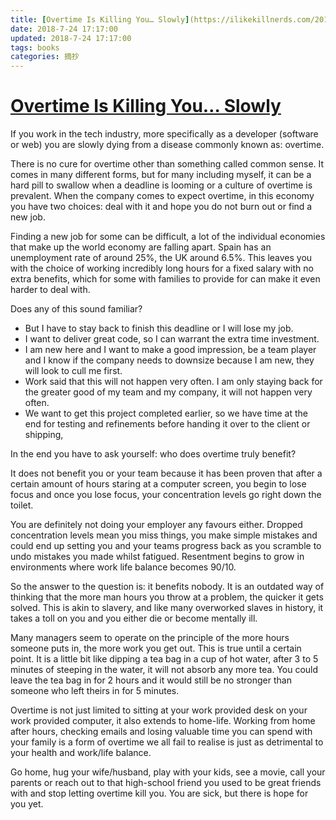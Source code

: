 ```yaml
---
title: [Overtime Is Killing You… Slowly](https://ilikekillnerds.com/2014/10/overtime-is-killing-you-slowly/)
date: 2018-7-24 17:17:00
updated: 2018-7-24 17:17:00
tags: books
categories: 摘抄
---
```


# [Overtime Is Killing You… Slowly](https://ilikekillnerds.com/2014/10/overtime-is-killing-you-slowly/)

If you work in the tech industry, more specifically as a developer (software or web) you are slowly dying from a disease commonly known as: overtime.

There is no cure for overtime other than something called common sense. It comes in many different forms, but for many including myself, it can be a hard pill to swallow when a deadline is looming or a culture of overtime is prevalent. When the company comes to expect overtime, in this economy you have two choices: deal with it and hope you do not burn out or find a new job.

Finding a new job for some can be difficult, a lot of the individual economies that make up the world economy are falling apart. Spain has an unemployment rate of around 25%, the UK around 6.5%. This leaves you with the choice of working incredibly long hours for a fixed salary with no extra benefits, which for some with families to provide for can make it even harder to deal with.

Does any of this sound familiar?

- But I have to stay back to finish this deadline or I will lose my job.
- I want to deliver great code, so I can warrant the extra time investment.
- I am new here and I want to make a good impression, be a team player and I know if the company needs to downsize because I am new, they will look to cull me first.
- Work said that this will not happen very often. I am only staying back for the greater good of my team and my company, it will not happen very often.
- We want to get this project completed earlier, so we have time at the end for testing and refinements before handing it over to the client or shipping,

In the end you have to ask yourself: who does overtime truly benefit?

It does not benefit you or your team because it has been proven that after a certain amount of hours staring at a computer screen, you begin to lose focus and once you lose focus, your concentration levels go right down the toilet.

You are definitely not doing your employer any favours either. Dropped concentration levels mean you miss things, you make simple mistakes and could end up setting you and your teams progress back as you scramble to undo mistakes you made whilst fatigued. Resentment begins to grow in environments where work life balance becomes 90/10.

So the answer to the question is: it benefits nobody. It is an outdated way of thinking that the more man hours you throw at a problem, the quicker it gets solved. This is akin to slavery, and like many overworked slaves in history, it takes a toll on you and you either die or become mentally ill.

Many managers seem to operate on the principle of the more hours someone puts in, the more work you get out. This is true until a certain point. It is a little bit like dipping a tea bag in a cup of hot water, after 3 to 5 minutes of steeping in the water, it will not absorb any more tea. You could leave the tea bag in for 2 hours and it would still be no stronger than someone who left theirs in for 5 minutes.

Overtime is not just limited to sitting at your work provided desk on your work provided computer, it also extends to home-life. Working from home after hours, checking emails and losing valuable time you can spend with your family is a form of overtime we all fail to realise is just as detrimental to your health and work/life balance.

Go home, hug your wife/husband, play with your kids, see a movie, call your parents or reach out to that high-school friend you used to be great friends with and stop letting overtime kill you. You are sick, but there is hope for you yet.
